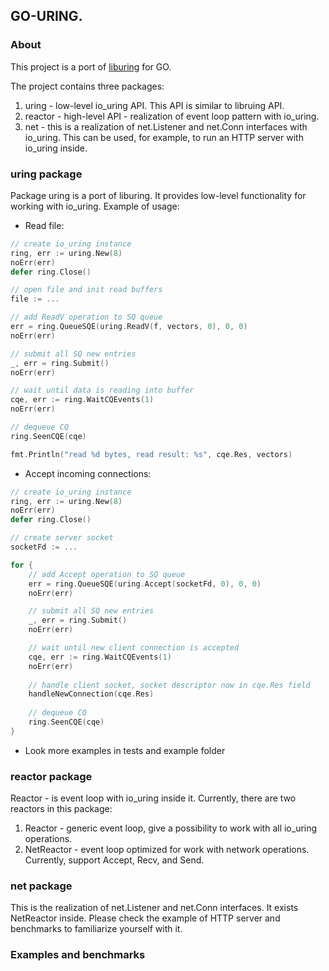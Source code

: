 ## GO-URING.

### About
This project is a port of [liburing](https://github.com/axboe/liburing) for GO.

The project contains three packages:
1. uring - low-level io_uring API. This API is similar to libruing API.
2. reactor - high-level API - realization of event loop pattern with io_uring.
3. net - this is a realization of net.Listener and net.Conn interfaces with io_uring. This can be used, for example, to run an HTTP server with io_uring inside.

### uring package

Package uring is a port of liburing. It provides low-level functionality for working with io_uring.
Example of usage:

- Read file:
```GO
// create io_uring instance
ring, err := uring.New(8)
noErr(err)
defer ring.Close()

// open file and init read buffers
file := ... 

// add ReadV operation to SQ queue
err = ring.QueueSQE(uring.ReadV(f, vectors, 0), 0, 0)
noErr(err)

// submit all SQ new entries
_, err = ring.Submit()
noErr(err)

// wait until data is reading into buffer
cqe, err := ring.WaitCQEvents(1)
noErr(err)

// dequeue CQ
ring.SeenCQE(cqe)

fmt.Println("read %d bytes, read result: %s", cqe.Res, vectors)
```

- Accept incoming connections:
```GO
// create io_uring instance
ring, err := uring.New(8)
noErr(err)
defer ring.Close()

// create server socket
socketFd := ...

for {
    // add Accept operation to SQ queue
    err = ring.QueueSQE(uring.Accept(socketFd, 0), 0, 0)
    noErr(err)

    // submit all SQ new entries
    _, err = ring.Submit()
    noErr(err)

    // wait until new client connection is accepted
    cqe, err := ring.WaitCQEvents(1)
    noErr(err)
    
    // handle client socket, socket descriptor now in cqe.Res field
    handleNewConnection(cqe.Res)
    
    // dequeue CQ
    ring.SeenCQE(cqe)
}
```

- Look more examples in tests and example folder

### reactor package

Reactor - is event loop with io_uring inside it. Currently, there are two reactors in this package:
1. Reactor - generic event loop, give a possibility to work with all io_uring operations.
2. NetReactor - event loop optimized for work with network operations. Currently, support Accept, Recv, and Send.

### net package

This is the realization of net.Listener and net.Conn interfaces. It exists NetReactor inside. Please check the example of HTTP server and benchmarks to familiarize yourself with it.

### Examples and benchmarks